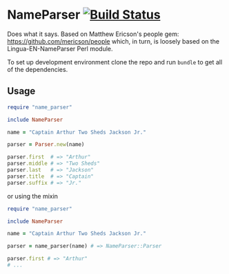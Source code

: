 # NameParser [![Build Status](https://secure.travis-ci.org/dfhcc/name_parser.png)](http://travis-ci.org/dfhcc/name_parser)


Does what it says. Based on Matthew Ericson's people gem: https://github.com/mericson/people which, in turn, is loosely based on 
the Lingua-EN-NameParser Perl module.

To set up development environment clone the repo and run `bundle` to get all of the dependencies.

## Usage

```ruby
require "name_parser"

include NameParser

name = "Captain Arthur Two Sheds Jackson Jr."

parser = Parser.new(name)

parser.first  # => "Arthur"
parser.middle # => "Two Sheds"
parser.last   # => "Jackson"
parser.title  # => "Captain"
parser.suffix # => "Jr."
```

or using the mixin

```ruby
require "name_parser"

include NameParser

name = "Captain Arthur Two Sheds Jackson Jr."

parser = name_parser(name) # => NameParser::Parser

parser.first # => "Arthur"
# ...
```
